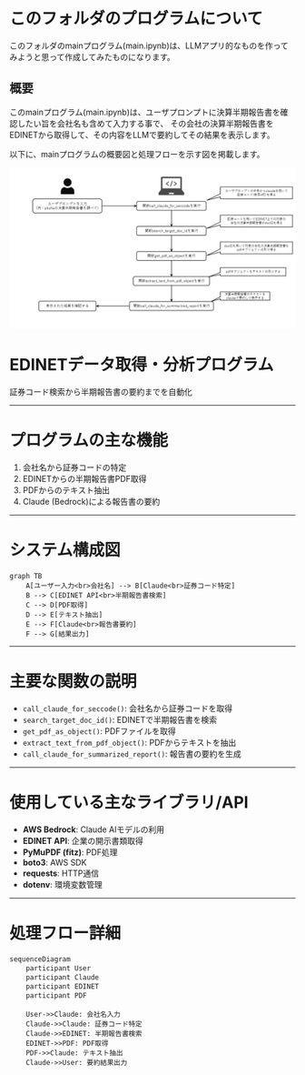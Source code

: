 # このフォルダのプログラムについて

このフォルダのmainプログラム(main.ipynb)は、LLMアプリ的なものを作ってみようと思って作成してみたものになります。


## 概要

このmainプログラム(main.ipynb)は、ユーザプロンプトに決算半期報告書を確認したい旨を会社名も含めて入力する事で、
その会社の決算半期報告書をEDINETから取得して、その内容をLLMで要約してその結果を表示します。

以下に、mainプログラムの概要図と処理フローを示す図を掲載します。

![処理概要図1](./slide_01.png)


# EDINETデータ取得・分析プログラム
証券コード検索から半期報告書の要約までを自動化

---

# プログラムの主な機能

1. 会社名から証券コードの特定
2. EDINETからの半期報告書PDF取得
3. PDFからのテキスト抽出
4. Claude (Bedrock)による報告書の要約

---

# システム構成図

```mermaid
graph TB
    A[ユーザー入力<br>会社名] --> B[Claude<br>証券コード特定]
    B --> C[EDINET API<br>半期報告書検索]
    C --> D[PDF取得]
    D --> E[テキスト抽出]
    E --> F[Claude<br>報告書要約]
    F --> G[結果出力]
```

---

# 主要な関数の説明

- `call_claude_for_seccode()`: 会社名から証券コードを取得
- `search_target_doc_id()`: EDINETで半期報告書を検索
- `get_pdf_as_object()`: PDFファイルを取得
- `extract_text_from_pdf_object()`: PDFからテキストを抽出
- `call_claude_for_summarized_report()`: 報告書の要約を生成

---

# 使用している主なライブラリ/API

- **AWS Bedrock**: Claude AIモデルの利用
- **EDINET API**: 企業の開示書類取得
- **PyMuPDF (fitz)**: PDF処理
- **boto3**: AWS SDK
- **requests**: HTTP通信
- **dotenv**: 環境変数管理

---

# 処理フロー詳細

```mermaid
sequenceDiagram
    participant User
    participant Claude
    participant EDINET
    participant PDF

    User->>Claude: 会社名入力
    Claude->>Claude: 証券コード特定
    Claude->>EDINET: 半期報告書検索
    EDINET->>PDF: PDF取得
    PDF->>Claude: テキスト抽出
    Claude->>User: 要約結果出力
```
